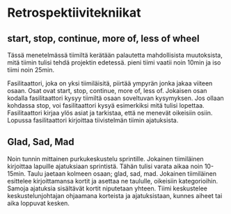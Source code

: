 # Retrospektiivitekniikat
## start, stop, continue, more of, less of wheel
Tässä menetelmässä tiimiltä kerätään palautetta mahdollisista muutoksista, mitä tiimin tulisi tehdä projektin edetessä. pieni tiimi vaatii noin 10min ja iso tiimi noin 25min.

Fasilitaattori, joka on yksi tiimiläisitä, piirtää ympyrän jonka jakaa viiteen osaan. Osat ovat start, stop, continue, more of, less of. Jokaisen osan kodalla fasilitaattori kysyy tiimiltä osaan soveltuvan kysymyksen. Jos ollaan kohdassa stop, voi fasilitaattori kysyä esimerkiksi mitä tulisi lopettaa. Fasilitaattori kirjaa ylös asiat ja tarkistaa, että ne menevät oikeisiin osiin. Lopussa fasilitaattori kirjoittaa tiivistelmän tiimin ajatuksista. 

## Glad, Sad, Mad
Noin tunnin mittainen purkukeskustelu sprintille. 
Jokainen tiimiläinen kirjoittaa lapuille ajatuksiaan sprintistä. Tähän tulisi varata aikaa noin 10-15min. Taulu jaetaan kolmeen osaan; glad, sad, mad. Jokainen tiimiläinen esittelee kirjoittamansa kortit ja asettaa ne taululle, oikeisiin kategorioihin. Samoja ajatuksia sisältävät kortit niputetaan yhteen. Tiimi keskustelee keskustelunjohtajan ohjaamana korteista ja ajatuksistaan, kunnes aiheet tai aika loppuvat kesken. 